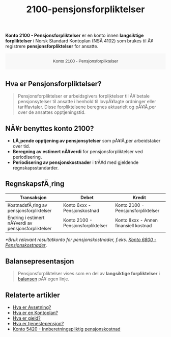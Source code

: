 ﻿---
title: "2100-pensjonsforpliktelser"
meta_title: "2100-pensjonsforpliktelser"
meta_description: "**Konto 2100 - Pensjonsforpliktelser** er en konto innen **langsiktige forpliktelser** i Norsk Standard Kontoplan (NSÂ 4102) som brukes til Ã¥ registrere **pens..."
slug: 2100-pensjonsforpliktelser
type: blog
layout: pages/single
---

**Konto 2100 - Pensjonsforpliktelser** er en konto innen **langsiktige forpliktelser** i Norsk Standard Kontoplan (NSÂ 4102) som brukes til Ã¥ registrere **pensjonsforpliktelser** for ansatte.

![Illustrasjon av konto 2100 pensjonsforpliktelser](2100-pensjonsforpliktelser-image.svg)

## Hva er Pensjonsforpliktelser?

> Pensjonsforpliktelser er arbeidsgivers forpliktelser til Ã¥ betale pensjonsytelser til ansatte i henhold til lovpÃ¥lagte ordninger eller tariffavtaler. Disse forpliktelsene beregnes aktuarielt og pÃ¥lÃ¸per over de ansattes opptjeningstid.

## NÃ¥r benyttes konto 2100?

* **LÃ¸pende opptjening av pensjonsytelser** som pÃ¥lÃ¸per arbeidstaker over tid.
* **Beregning av estimert nÃ¥verdi** for pensjonsforpliktelser ved periodisering.
* **Periodisering av pensjonskostnader** i trÃ¥d med gjeldende regnskapsstandarder.

## RegnskapsfÃ¸ring

| Transaksjon                                         | Debet                          | Kredit                                    |
|-----------------------------------------------------|--------------------------------|-------------------------------------------|
| KostnadsfÃ¸ring av pensjonsforpliktelser             | Konto 6xxx - Pensjonskostnad   | Konto 2100 - Pensjonsforpliktelser        |
| Endring i estimert nÃ¥verdi av pensjonsforpliktelser | Konto 2100 - Pensjonsforpliktelser | Konto 8xxx - Annen finansiell kostnad |

_*Bruk relevant resultatkonto for pensjonskostnader, f.eks. [Konto 6800 - Pensjonskostnader](/blogs/kontoplan/6800-pensjonskostnader "Konto 6800 - Pensjonskostnader: Pensjonskostnader i Norsk Kontoplan")_.

## Balansepresentasjon

> Pensjonsforpliktelser vises som en del av **langsiktige forpliktelser** i [balansen](/blogs/regnskap/hva-er-balanse "Hva er Balanse? Komplett Guide til Balanse") pÃ¥ egen linje.

## Relaterte artikler

* [Hva er Avsetning?](/blogs/regnskap/avsetning "Hva er Avsetning i Regnskap? Komplett Guide til Avsetninger og Estimater")
* [Hva er en Kontoplan?](/blogs/regnskap/hva-er-kontoplan "Hva er en Kontoplan? Komplett Guide til Kontoplaner i Norsk Regnskap")
* [Hva er gjeld?](/blogs/regnskap/hva-er-gjeld "Hva er Gjeld i Regnskap? Komplett Guide til Forpliktelser og Gjeldstyper")
* [Hva er tjenestepensjon?](/blogs/regnskap/hva-er-tjenestepensjon "Hva er Tjenestepensjon? Komplett Guide til Bedriftspensjon og RegnskapsfÃ¸ring")
* [Konto 5420 - Innberetningspliktig pensjonskostnad](/blogs/kontoplan/5420-innberetningspliktig-pensjonskostnad "Konto 5420 - Innberetningspliktig pensjonskostnad: Innberetningspliktig pensjonskostnad i Norsk Kontoplan")
